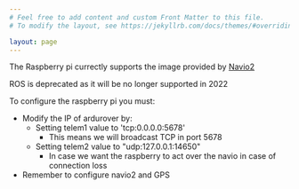 ```yaml
---
# Feel free to add content and custom Front Matter to this file.
# To modify the layout, see https://jekyllrb.com/docs/themes/#overriding-theme-defaults

layout: page
---
```


The Raspberry pi currectly supports the image provided by [Navio2](https://navio2.emlid.com/)

ROS is deprecated as it will be no longer supported in 2022

To configure the raspberry pi you must:

- Modify the IP of ardurover by:
  - Setting telem1 value to 'tcp:0.0.0.0:5678'
    - This means we will broadcast TCP in port 5678
  - Setting telem2 value to "udp:127.0.0.1:14650"
    - In case we want the raspberry to act over the navio in case of connection loss
- Remember to configure navio2 and GPS